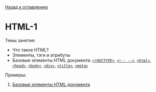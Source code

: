 [Назад к оглавлению](https://github.com/Vladislav-Lyuminarskiy/Web-course)

# HTML-1

Темы занятия:
- Что такое HTML?
- Элементы, тэги и атрибуты
- Базовые элементы HTML документа: [`<!DOCTYPE>`](http://htmlbook.ru/html/!doctype), [`<!-- -->`](http://htmlbook.ru/html/!--), [`<html>`](http://htmlbook.ru/html/html), [`<head>`](http://htmlbook.ru/html/head), [`<body>`](http://htmlbook.ru/html/body), [`<div>`](http://htmlbook.ru/html/div), [`<title>`](http://htmlbook.ru/html/title), [`<meta>`](http://htmlbook.ru/html/meta)

Примеры:
1. [Базовые элементы HTML документа](https://github.com/Vladislav-Lyuminarskiy/Web-course/tree/master/01-HTML-1/01)
